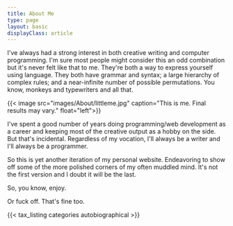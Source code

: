 ```yaml
---
title: About Me
type: page
layout: basic
displayClass: article
---
```


I've always had a strong interest in both creative writing and computer programming. I'm sure most people might consider this an odd combination but it's never felt like that to me. They're both a way to express yourself using language. They both have grammar and syntax; a large hierarchy of complex rules; and a near-infinite number of possible permutations. You know, monkeys and typewriters and all that.

{{< image src="images/About/littleme.jpg" caption="This is me. Final results may vary." float="left">}}

I've spent a good number of years doing programming/web development as a career and keeping most of the creative output as a hobby on the side. But that's incidental. Regardless of my vocation, I'll always be a writer and I'll always be a programmer.

So this is yet another iteration of my personal website. Endeavoring to show off some of the more polished corners of my often muddled mind. It's not the first version and I doubt it will be the last.

So, you know, enjoy.

Or fuck off. That's fine too.

{{< tax_listing categories autobiographical >}}
